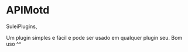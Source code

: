 # APIMotd
SuleiPlugins,

Um plugin simples e fácil e pode ser usado em qualquer plugin seu. Bom uso ^^
